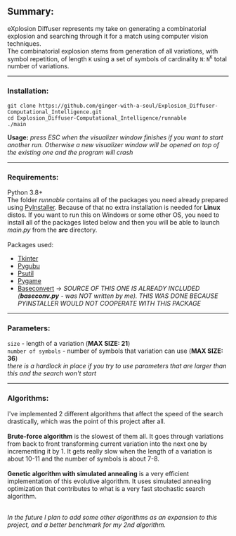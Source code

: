 ## Summary:

eXplosion Diffuser represents my take on generating a combinatorial explosion and searching through it for a match using computer vision techniques.<br>
The combinatorial explosion stems from generation of all variations, with symbol repetition, of length `K` using a set of symbols of cardinality `N`:
`N`<sup>`K`</sup> total number of variations. <br>

---

### Installation:

`git clone https://github.com/ginger-with-a-soul/Explosion_Diffuser-Computational_Intelligence.git` <br>
`cd Explosion_Diffuser-Computational_Intelligence/runnable` <br>
`./main` <br>

**Usage:** *press ESC when the visualizer window finishes if you want to start another run. Otherwise a new visualizer window will be opened on top of the existing one and the program will crash*

---

### Requirements:

Python 3.8+ <br>
The folder _runnable_ contains all of the packages you need already prepared using [PyInstaller](https://github.com/pyinstaller/pyinstaller). Because of that no extra installation is needed for **Linux** distos. If you want to run this on Windows or some other OS, you need to install all of the packages listed below and then you will be able to launch _main.py_ from the ***src*** directory. <br><br>
Packages used:
* [Tkinter](https://docs.python.org/3/library/tkinter.html)
* [Pygubu](https://github.com/alejandroautalan/pygubu)
* [Psutil](https://github.com/giampaolo/psutil)
* [Pygame](https://github.com/pygame/pygame)
* [Baseconvert](https://github.com/squdle/baseconvert) -> *SOURCE OF THIS ONE IS ALREADY INCLUDED (**baseconv.py** - was NOT written by me). THIS WAS DONE BECAUSE PYINSTALLER WOULD NOT COOPERATE WITH THIS PACKAGE*

---

### Parameters:
`size` - length of a variation (**MAX SIZE: 21**)<br>
`number of symbols` - number of symbols that variation can use (**MAX SIZE: 36**)<br>
_there is a hardlock in place if you try to use parameters that are larger than this and the search won't start_ <br>

---


### Algorithms:

I've implemented 2 different algorithms that affect the speed of the search drastically, which was the point of this project after all.<br><br>**Brute-force algorithm** is the slowest of them all. It goes through variations from back to front transforming current variation into the next one by incrementing it by 1. It gets really slow when the length of a variation is about 10-11 and the number of symbols is about 7-8.<br><br>
**Genetic algorithm with simulated annealing** is a very efficient implementation of this evolutive algorithm. It uses simulated annealing optimization that contributes to what is a very fast stochastic search algorithm. <br><br>

*In the future I plan to add some other algorithms as an expansion to this project, and a better benchmark for my 2nd algorithm.*
